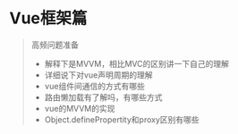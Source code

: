 # Vue框架篇

> 高频问题准备
>
> - 解释下是MVVM，相比MVC的区别讲一下自己的理解
> - 详细说下对vue声明周期的理解
> - vue组件间通信的方式有哪些
> - 路由懒加载有了解吗，有哪些方式
> - vue的MVVM的实现
> - Object.definePropertity和proxy区别有哪些

